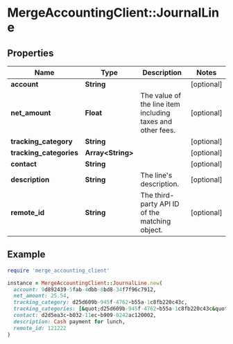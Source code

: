 # MergeAccountingClient::JournalLine

## Properties

| Name | Type | Description | Notes |
| ---- | ---- | ----------- | ----- |
| **account** | **String** |  | [optional] |
| **net_amount** | **Float** | The value of the line item including taxes and other fees. | [optional] |
| **tracking_category** | **String** |  | [optional] |
| **tracking_categories** | **Array&lt;String&gt;** |  | [optional] |
| **contact** | **String** |  | [optional] |
| **description** | **String** | The line&#39;s description. | [optional] |
| **remote_id** | **String** | The third-party API ID of the matching object. | [optional] |

## Example

```ruby
require 'merge_accounting_client'

instance = MergeAccountingClient::JournalLine.new(
  account: 9d892439-5fab-4dbb-8bd8-34f7f96c7912,
  net_amount: 25.54,
  tracking_category: d25d609b-945f-4762-b55a-1c8fb220c43c,
  tracking_categories: [&quot;d25d609b-945f-4762-b55a-1c8fb220c43c&quot;,&quot;9b840d2-686a-465a-8a8e-7b028498f8e4&quot;,&quot;a47e11b6-c73b-4a0c-be31-130fc48177fa&quot;],
  contact: d2d5ea3c-b032-11ec-b909-0242ac120002,
  description: Cash payment for lunch,
  remote_id: 121222
)
```

